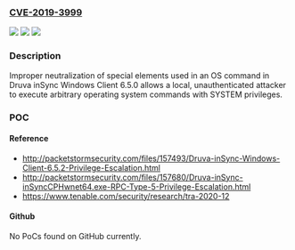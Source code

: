 ### [CVE-2019-3999](https://cve.mitre.org/cgi-bin/cvename.cgi?name=CVE-2019-3999)
![](https://img.shields.io/static/v1?label=Product&message=Druva%20inSync%20Windows%20Client&color=blue)
![](https://img.shields.io/static/v1?label=Version&message=n%2Fa&color=blue)
![](https://img.shields.io/static/v1?label=Vulnerability&message=Unauthenticated%20OS%20Command%20Injection&color=brighgreen)

### Description

Improper neutralization of special elements used in an OS command in Druva inSync Windows Client 6.5.0 allows a local, unauthenticated attacker to execute arbitrary operating system commands with SYSTEM privileges.

### POC

#### Reference
- http://packetstormsecurity.com/files/157493/Druva-inSync-Windows-Client-6.5.2-Privilege-Escalation.html
- http://packetstormsecurity.com/files/157680/Druva-inSync-inSyncCPHwnet64.exe-RPC-Type-5-Privilege-Escalation.html
- https://www.tenable.com/security/research/tra-2020-12

#### Github
No PoCs found on GitHub currently.

